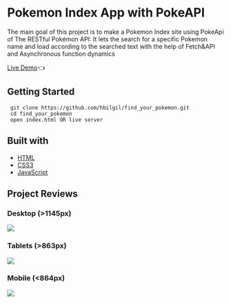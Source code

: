 # Pokemon Index App with PokeAPI

The main goal of this project is to make a Pokemon Index site using PokeApi of The RESTful Pokémon API: It lets the search for a specific Pokemon name and load according to the searched text with the help of Fetch&amp;API and Asynchronous function dynamics 


[Live Demo](https://hbilgil.github.io/find_your_pokemon/):point_left:

## Getting Started

```
 git clone https://github.com/hbilgil/find_your_pokemon.git
 cd find_your_pokemon
 open index.html OR live server
 ```

 ## Built with
 - [HTML](https://www.w3schools.com/html/)
 - [CSS3](https://www.w3schools.com/css/)
 - [JavaScript](https://www.w3schools.com/js/)

## Project Reviews

### Desktop (>1145px)

![](/assets/Desktop.gif)

### Tablets (>863px)

![](/assets/Tablet.gif)

### Mobile (<864px)

![](/assets/Mobile.gif)